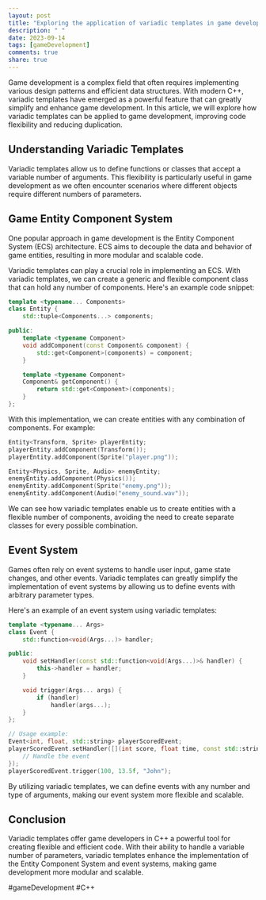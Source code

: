 ```yaml
---
layout: post
title: "Exploring the application of variadic templates in game development with C++"
description: " "
date: 2023-09-14
tags: [gameDevelopment]
comments: true
share: true
---
```


Game development is a complex field that often requires implementing various design patterns and efficient data structures. With modern C++, variadic templates have emerged as a powerful feature that can greatly simplify and enhance game development. In this article, we will explore how variadic templates can be applied to game development, improving code flexibility and reducing duplication.

## Understanding Variadic Templates

Variadic templates allow us to define functions or classes that accept a variable number of arguments. This flexibility is particularly useful in game development as we often encounter scenarios where different objects require different numbers of parameters.

## Game Entity Component System

One popular approach in game development is the Entity Component System (ECS) architecture. ECS aims to decouple the data and behavior of game entities, resulting in more modular and scalable code.

Variadic templates can play a crucial role in implementing an ECS. With variadic templates, we can create a generic and flexible component class that can hold any number of components. Here's an example code snippet:

```cpp
template <typename... Components>
class Entity {
    std::tuple<Components...> components;

public:
    template <typename Component>
    void addComponent(const Component& component) {
        std::get<Component>(components) = component;
    }

    template <typename Component>
    Component& getComponent() {
        return std::get<Component>(components);
    }
};
```

With this implementation, we can create entities with any combination of components. For example:

```cpp
Entity<Transform, Sprite> playerEntity;
playerEntity.addComponent(Transform());
playerEntity.addComponent(Sprite("player.png"));

Entity<Physics, Sprite, Audio> enemyEntity;
enemyEntity.addComponent(Physics());
enemyEntity.addComponent(Sprite("enemy.png"));
enemyEntity.addComponent(Audio("enemy_sound.wav"));
```

We can see how variadic templates enable us to create entities with a flexible number of components, avoiding the need to create separate classes for every possible combination.

## Event System

Games often rely on event systems to handle user input, game state changes, and other events. Variadic templates can greatly simplify the implementation of event systems by allowing us to define events with arbitrary parameter types.

Here's an example of an event system using variadic templates:

```cpp
template <typename... Args>
class Event {
    std::function<void(Args...)> handler;

public:
    void setHandler(const std::function<void(Args...)>& handler) {
        this->handler = handler;
    }

    void trigger(Args... args) {
        if (handler)
            handler(args...);
    }
};

// Usage example:
Event<int, float, std::string> playerScoredEvent;
playerScoredEvent.setHandler([](int score, float time, const std::string& playerName) {
    // Handle the event
});
playerScoredEvent.trigger(100, 13.5f, "John");
```

By utilizing variadic templates, we can define events with any number and type of arguments, making our event system more flexible and scalable.

## Conclusion

Variadic templates offer game developers in C++ a powerful tool for creating flexible and efficient code. With their ability to handle a variable number of parameters, variadic templates enhance the implementation of the Entity Component System and event systems, making game development more modular and scalable.

#gameDevelopment #C++